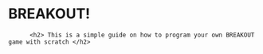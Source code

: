 <h1> BREAKOUT! </h1>


          <h2> This is a simple guide on how to program your own BREAKOUT game with scratch </h2>
